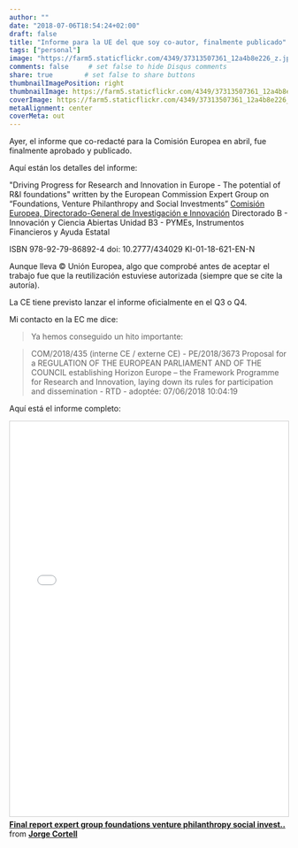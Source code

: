 ```yaml
---
author: ""
date: "2018-07-06T18:54:24+02:00"
draft: false
title: "Informe para la UE del que soy co-autor, finalmente publicado"
tags: ["personal"]
image: "https://farm5.staticflickr.com/4349/37313507361_12a4b8e226_z.jpg"
comments: false     # set false to hide Disqus comments
share: true        # set false to share buttons
thumbnailImagePosition: right
thumbnailImage: https://farm5.staticflickr.com/4349/37313507361_12a4b8e226_z.jpg
coverImage: https://farm5.staticflickr.com/4349/37313507361_12a4b8e226_z.jpg
metaAlignment: center
coverMeta: out
---
```


Ayer, el informe que co-redacté para la Comisión Europea en abril, fue finalmente aprobado y publicado.

<!--more-->

Aquí están los detalles del informe:

"Driving Progress for Research and Innovation in Europe - The potential of R&I foundations" written by the European Commission Expert Group on “Foundations, Venture Philanthropy and Social Investments”
[Comisión Europea, Directorado-General de Investigación e Innovación](https://ec.europa.eu/info/departments/research-and-innovation_en)
Directorado B - Innovación y Ciencia Abiertas
Unidad B3 - PYMEs, Instrumentos Financieros y Ayuda Estatal

ISBN 978-92-79-86892-4
doi: 10.2777/434029
KI-01-18-621-EN-N

Aunque lleva © Unión Europea, algo que comprobé antes de aceptar el trabajo fue que la reutilización estuviese autorizada (siempre que se cite la autoría).

La CE tiene previsto lanzar el informe oficialmente en el Q3 o Q4.

Mi contacto en la EC me dice:

> Ya hemos conseguido un hito importante:

> COM/2018/435 (interne CE / externe CE) - PE/2018/3673
> Proposal for a REGULATION OF THE EUROPEAN PARLIAMENT AND OF THE COUNCIL establishing Horizon Europe – the Framework Programme for Research and Innovation, laying down its rules for participation and dissemination - RTD - adoptée: 07/06/2018 10:04:19

Aquí está el informe completo:

<iframe src="//www.slideshare.net/slideshow/embed_code/key/wFp9NALoycYdTL" width="668" height="714" frameborder="0" marginwidth="0" marginheight="0" scrolling="no" style="border:1px solid #CCC; border-width:1px; margin-bottom:5px; max-width: 100%;" allowfullscreen> </iframe> <div style="margin-bottom:5px"> <strong> <a href="//www.slideshare.net/JorgeCortell1/final-report-expert-group-foundations-venture-philanthropy-social-invest-104533189" title="Final report expert group foundations venture philanthropy social invest.. " target="_blank">Final report expert group foundations venture philanthropy social invest.. </a> </strong> from <strong><a href="https://www.slideshare.net/JorgeCortell1" target="_blank">Jorge Cortell</a></strong> </div>
